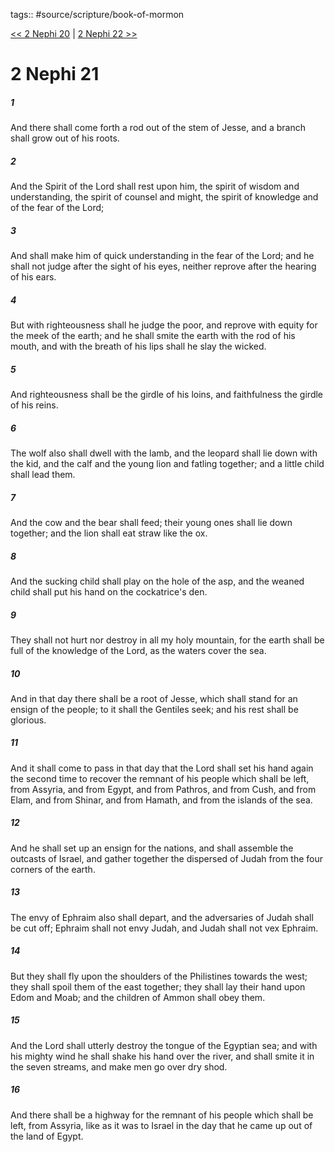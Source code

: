 tags:: #source/scripture/book-of-mormon

[<< 2 Nephi 20](source/scripture/book-of-mormon/02_2_Nephi/2_Nephi_20.md) | [2 Nephi 22 >>](source/scripture/book-of-mormon/02_2_Nephi/2_Nephi_22.md)

# 2 Nephi 21

##### 1

And there shall come forth a rod out of the stem of Jesse, and a branch shall grow out of his roots.

##### 2

And the Spirit of the Lord shall rest upon him, the spirit of wisdom and understanding, the spirit of counsel and might, the spirit of knowledge and of the fear of the Lord;

##### 3

And shall make him of quick understanding in the fear of the Lord; and he shall not judge after the sight of his eyes, neither reprove after the hearing of his ears.

##### 4

But with righteousness shall he judge the poor, and reprove with equity for the meek of the earth; and he shall smite the earth with the rod of his mouth, and with the breath of his lips shall he slay the wicked.

##### 5

And righteousness shall be the girdle of his loins, and faithfulness the girdle of his reins.

##### 6

The wolf also shall dwell with the lamb, and the leopard shall lie down with the kid, and the calf and the young lion and fatling together; and a little child shall lead them.

##### 7

And the cow and the bear shall feed; their young ones shall lie down together; and the lion shall eat straw like the ox.

##### 8

And the sucking child shall play on the hole of the asp, and the weaned child shall put his hand on the cockatrice's den.

##### 9

They shall not hurt nor destroy in all my holy mountain, for the earth shall be full of the knowledge of the Lord, as the waters cover the sea.

##### 10

And in that day there shall be a root of Jesse, which shall stand for an ensign of the people; to it shall the Gentiles seek; and his rest shall be glorious.

##### 11

And it shall come to pass in that day that the Lord shall set his hand again the second time to recover the remnant of his people which shall be left, from Assyria, and from Egypt, and from Pathros, and from Cush, and from Elam, and from Shinar, and from Hamath, and from the islands of the sea.

##### 12

And he shall set up an ensign for the nations, and shall assemble the outcasts of Israel, and gather together the dispersed of Judah from the four corners of the earth.

##### 13

The envy of Ephraim also shall depart, and the adversaries of Judah shall be cut off; Ephraim shall not envy Judah, and Judah shall not vex Ephraim.

##### 14

But they shall fly upon the shoulders of the Philistines towards the west; they shall spoil them of the east together; they shall lay their hand upon Edom and Moab; and the children of Ammon shall obey them.

##### 15

And the Lord shall utterly destroy the tongue of the Egyptian sea; and with his mighty wind he shall shake his hand over the river, and shall smite it in the seven streams, and make men go over dry shod.

##### 16

And there shall be a highway for the remnant of his people which shall be left, from Assyria, like as it was to Israel in the day that he came up out of the land of Egypt.
